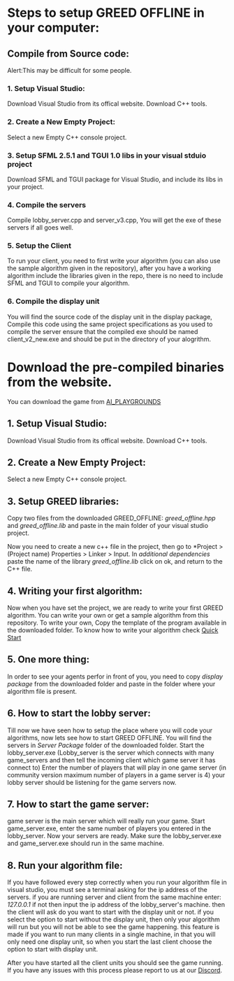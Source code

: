 # Steps to setup GREED OFFLINE in your computer:
## Compile from Source code:
Alert:This may be difficult for some people.
### 1. Setup Visual Studio:
Download Visual Studio from its offical website. Download C++ tools.

### 2. Create a New Empty Project:
Select a new Empty C++ console project.

### 3. Setup SFML 2.5.1 and TGUI 1.0 libs in your visual stduio project
Download SFML and TGUI package for Visual Studio, and include its libs in your project.

### 4. Compile the servers
Compile lobby_server.cpp and server_v3.cpp, You will get the exe of these servers if all goes well.

### 5. Setup the Client
To run your client, you need to first write your algorithm (you can also use the sample algorithm given in the repository),
after you have a working algorithm include the libraries given in the repo, there is no need to include SFML and TGUI to compile your algorithm.

### 6. Compile the display unit
You will find the source code of the display unit in the display package, Compile this code using the same project specifications as you used to compile the server
ensure that the compiled exe should be named client_v2_new.exe and should be put in the directory of your alogrithm.

# Download the pre-compiled binaries from the website.

You can download the game from [AI_PLAYGROUNDS](https://aiplaygrounds.in)
## 1. Setup Visual Studio:
Download Visual Studio from its offical website. Download C++ tools.

## 2. Create a New Empty Project:
Select a new Empty C++ console project.

## 3. Setup GREED libraries:
Copy two files from the downloaded GREED_OFFLINE: *greed_offline.hpp* and *greed_offline.lib* and paste in the main folder of your visual studio project.

Now you need to create a new c++ file in the project, then go to *Project > (Project name) Properties > Linker > Input.
In *additional dependencies* paste the name of the library *greed_offline.lib* click on ok, and return to the C++ file.

## 4. Writing your first algorithm:
Now when you have set the project, we are ready to write your first GREED algorithm. You can write your own or get a sample algorithm from this repository.
To write your own, Copy the template of the program available in the downloaded folder. To know how to write your algorithm check [Quick Start](quick_start.md)

## 5. One more thing:
In order to see your agents perfor in front of you, you need to copy *display package* from the downloaded folder and paste in the folder where your algorithm file is present.

## 6. How to start the lobby server:
Till now we have seen how to setup the place where you will code your algorithms, now lets see how to start GREED OFFLINE.
You will find the servers in *Server Package* folder of the downloaded folder.
Start the lobby_server.exe (Lobby_server is the server which connects with many game_servers and then tell the incoming client which game server it has connect to)
Enter the number of players that will play in one game server (in community version maximum number of players in a game server is 4)
your lobby server should be listening for the game servers now.

## 7. How to start the game server:
game server is the main server which will really run your game.
Start game_server.exe, enter the same number of players you entered in the lobby_server.
Now your servers are ready.
Make sure the lobby_server.exe and game_server.exe should run in the same machine.

## 8. Run your algorithm file:
If you have followed every step correctly when you run your algorithm file in visual studio, you must see a terminal asking for the ip address of the servers.
if you are running server and client from the same machine enter: *127.0.0.1* if not then input the ip address of the lobby_server's machine.
then the client will ask do you want to start with the display unit or not.
if you select the option to start without the display unit, then only your algorithm will run but you will not be able to see the game happening. this feature is made if you want to 
run many clients in a single machine, in that you will only need one display unit, so when you start the last client choose the option to start with display unit.

After you have started all the client units you should see the game running.
If you have any issues with this process please report to us at our [Discord](https://discord.gg/2CBeaMAAay).

